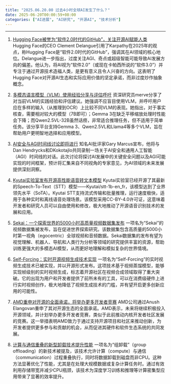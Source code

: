 ```yaml
---
title: "2025.06.20.00 过去4小时全球AI发生了什么？"
date: 2025-06-20T00:00:59+08:00
categories: ["AI进展", "AI研究", "开源AI", "技术分析"]
---
```


---

1.  [Hugging Face被誉为“软件2.0时代的GitHub”，关注开源AI赋能人类](https://x.com/ClementDelangue/status/1935713747634475305)
    Hugging Face的CEO Clement Delangue引用了Karpathy在2025年的观点，称Hugging Face是“软件2.0时代的GitHub”，强调其在AI领域的核心地位。Delangue进一步指出，过度关注AGI、奇点或超级智能可能导致AI发展方向的偏差。他认为，将AI视为“软件2.0”（或现在卡帕西所说的“软件3.0”）并专注于通过开源技术造福人类，是更有意义且令人兴奋的方向。这表明了Hugging Face对开源AI生态和实际应用价值的坚定承诺，而非过度炒作抽象概念。

2.  [多模态语言模型（VLM）使用经验分享与评估呼吁](https://x.com/mervenoyann/status/1935708014645784713)
    资深研究员merve分享了对当前VLM的实践经验和评估建议。她强调不应盲目使用VLM，并呼吁用户应在多样的输入（从推理到OCR）上比较不同VLM的表现。她指出，对于事实核查，需要相对较大的模型（7B即可）；Gemma 3在缺乏平移缩放处理时性能会下降；而Qwen2.5VL-32B虽然话痨，非常适合推理任务，但不适用于简单任务。该分享平台支持Gemma 3、Qwen2.5VL和Llama4等多个VLM，旨在帮助用户更明智地选择和应用模型。

3.  [AI安全与AGI时间线讨论即将进行](https://x.com/GaryMarcus/status/1935706862164586633)
    知名AI批评家Gary Marcus宣布，他将与Dan Hendrycks和DKokotajlo共同录制一场关于AI安全和通用人工智能（AGI）时间线的对话。此次讨论将探讨AI发展中的关键安全问题以及AGI可能实现的时间框架，预计将汇集来自不同视角的专家意见，为AI领域的未来发展提供深刻洞察。

4.  [Kyutai实验室发布开源高性能语音转文本模型](https://x.com/ClementDelangue/status/1935693582314451033)
    Kyutai实验室已经开源了其最新的Speech-To-Text（STT）模型——Kyutai/stt-1b-en_fr，该模型达到了业界领先水平（SoTA）。Kyutai STT支持流式传输和批量推理，运行速度极快，适用于各种实时和离线语音处理场景。该模型采用CC-BY-4.0许可证，这意味着开发者和研究人员可以自由使用和修改，极大地推动了开源语音识别技术的发展和应用。

5.  [Sekai：一个探索世界的5000小时高质量视频数据集发布](https://x.com/ClementDelangue/status/1935693166386020564)
    一项名为“Sekai”的视频数据集被发布，旨在促进世界探索研究。该数据集包含高质量的5000小时第一视角（egocentric）全球视频和音频数据。Sekai数据集的发布有望为视觉理解、机器人、导航和人类行为分析等领域的研究提供丰富的资源，帮助训练更强大的多模态AI模型，从而更好地理解和模拟复杂的世界情境。

6.  [Self-Forcing：实时开源视频生成技术实现](https://x.com/ClementDelangue/status/1935687399537004559)
    一项名为“Self-Forcing”的实时视频生成技术已被实现，并以开源形式发布。这项技术基于视频蒸馏模型，能够实现帧级别的实时视频生成，标志着开源社区在视频合成领域取得了重大突破。它的出现为用户和开发者提供了前所未有的工具，可以在消费级硬件上进行实时视频创作，极大地降低了视频生成技术的门槛，并有望开启更多创新应用的可能性。

7.  [AMD重申对开源的全面承诺，将举办更多开发者竞赛](https://x.com/ClementDelangue/status/1935689800704528505)
    AMD公司通过Anush Elangovan重申了其对开源生态的全面承诺。AMD表示，未来将继续积极投入开源领域，并计划举办更多开发者竞赛，类似于此前推动内核开发者社区发展的竞赛。这一举措表明AMD致力于通过支持开源项目和社区来推动创新，为开发者提供更多参与和贡献的机会，从而促进其硬件和软件生态系统的共同发展。

8.  [计算与通信重叠的新型卸载技术提升性能](https://x.com/mervenoyann/status/1935687350048166375)
    一项名为“组卸载”（group offloading）的新技术被提及，该技术允许计算（compute）与通信（communication）过程重叠执行，同时将数据卸载到磁盘而非CPU。这种方法显著优化了性能，尤其是在处理大规模数据或复杂计算任务时。通过有效利用存储带宽并减少CPU瓶颈，该技术为深度学习训练和推理等计算密集型应用带来了显著的效率提升。